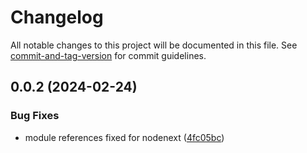 # Changelog

All notable changes to this project will be documented in this file. See [commit-and-tag-version](https://github.com/absolute-version/commit-and-tag-version) for commit guidelines.

## 0.0.2 (2024-02-24)


### Bug Fixes

* module references fixed for nodenext ([4fc05bc](https://github.com/nick-somebody/svelte-tuicss/commit/4fc05bc85c7d5cb32d5b36cd3eeb785e87b4da74))
